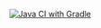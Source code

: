 [![Java CI with Gradle](https://github.com/Yaroslav-neto/Selenium/actions/workflows/gradle.yml/badge.svg)](https://github.com/Yaroslav-neto/Selenium/actions/workflows/gradle.yml)
